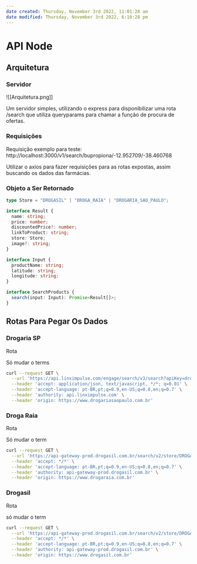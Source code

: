 ```yaml
---
date created: Thursday, November 3rd 2022, 11:01:28 am
date modified: Thursday, November 3rd 2022, 6:10:28 pm
---
```


# API Node

## Arquitetura

### Servidor

![[Arquitetura.png]]

Um servidor simples, utilizando o express para disponibilizar uma rota /search que utiliza queryparams para chamar a função de procura de ofertas.

### Requisições

Requisição exemplo para teste: http://localhost:3000/v1/search/bupropiona/-12.952709/-38.460768

Utilizar o axios para fazer requisições para as rotas expostas, assim buscando os dados das farmácias.

### Objeto a Ser Retornado

```ts
type Store = "DROGASIL" | "DROGA_RAIA" | "DROGARIA_SAO_PAULO";

interface Result {
  name: string;
  price: number;
  discountedPrice?: number;
  linkToProduct: string;
  store: Store;
  image?: string;
}

interface Input {
  productName: string;
  latitude: string;
  longitude: string;
}

interface SearchProducts {
  search(input: Input): Promise<Result[]>;
}
```

## Rotas Para Pegar Os Dados

### Drogaria SP

Rota

Só mudar o terms

```sh
curl --request GET \
  --url 'https://api.linximpulse.com/engage/search/v3/search?apiKey=drogariasaopaulo&productFormat=complete&resultsPerPage=48&page=1&terms=paracetamol' \
  --header 'accept: application/json, text/javascript, */*; q=0.01' \
  --header 'accept-language: pt-BR,pt;q=0.9,en-US;q=0.8,en;q=0.7' \
  --header 'authority: api.linximpulse.com' \
  --header 'origin: https://www.drogariasaopaulo.com.br'
```

### Droga Raia

Rota

Só mudar o term

```sh
curl --request GET \
  --url 'https://api-gateway-prod.drogasil.com.br/search/v2/store/DROGARAIA/channel/SITE/product/search?term=dipirona&limit=36&sort_by=relevance%3Adesc' \
  --header 'accept: */*' \
  --header 'accept-language: pt-BR,pt;q=0.9,en-US;q=0.8,en;q=0.7' \
  --header 'authority: api-gateway-prod.drogasil.com.br' \
  --header 'origin: https://www.drogaraia.com.br'
```

### Drogasil

Rota

só mudar o term

```sh
curl --request GET \
  --url 'https://api-gateway-prod.drogasil.com.br/search/v2/store/DROGASIL/channel/SITE/product/search?term=paracetamol&ranking=1&limit=24&sort_by=relevance%3Adesc' \
  --header 'accept: */*' \
  --header 'accept-language: pt-BR,pt;q=0.9,en-US;q=0.8,en;q=0.7' \
  --header 'authority: api-gateway-prod.drogasil.com.br' \
  --header 'origin: https://www.drogasil.com.br'
```
